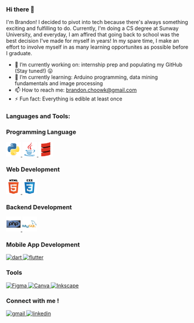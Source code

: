 ### Hi there 👋
I'm Brandon! I decided to pivot into tech because there's always something exciting and fulfilling to do. Currently, I'm doing a CS degree at Sunway University, and everyday, I am affired that going back to school was the best decision I've made for myself in years! In my spare time, I make an effort to involve myself in as many learning opportunites as possible before I graduate.

- 🔭 I’m currently working on: internship prep and populating my GitHub (Stay tuned!) 😛
- 🌱 I’m currently learning: Arduino programming, data mining fundamentals and image processing
- 📫 How to reach me: brandon.choowk@gmail.com
- ⚡ Fun fact: Everything is edible at least once

### Languages and Tools:
### Programming Language
<p>
  <a href="https://www.python.org" target="_blank" rel="noreferrer"> <img src="https://raw.githubusercontent.com/devicons/devicon/master/icons/python/python-original.svg" alt="python" width="40" height="40"/> </a>
  <a href="https://www.java.com" target="_blank" rel="noreferrer"> <img src="https://raw.githubusercontent.com/devicons/devicon/master/icons/java/java-original.svg" alt="java" width="40" height="40"/> </a>
  <a href="https://www.scala-lang.org" target="_blank" rel="noreferrer"> <img src="https://raw.githubusercontent.com/devicons/devicon/master/icons/scala/scala-original.svg" alt="scala" width="40" height="40"/> </a>
</p>

### Web Development
<p>
  <a href="https://www.w3.org/html/" target="_blank" rel="noreferrer"> <img src="https://raw.githubusercontent.com/devicons/devicon/master/icons/html5/html5-original-wordmark.svg" alt="html5" width="40" height="40"/> </a>
  <a href="https://www.w3schools.com/css/" target="_blank" rel="noreferrer"> 
  <img src="https://raw.githubusercontent.com/devicons/devicon/master/icons/css3/css3-original-wordmark.svg" alt="css3" width="40" height="40"/> </a>
</p>

### Backend Development
<p>
  <a href="https://www.php.net" target="_blank" rel="noreferrer"> <img src="https://raw.githubusercontent.com/devicons/devicon/master/icons/php/php-original.svg" alt="php" width="40" height="40"/> </a>
  <a href="https://www.mysql.com/" target="_blank" rel="noreferrer"> <img src="https://raw.githubusercontent.com/devicons/devicon/master/icons/mysql/mysql-original-wordmark.svg" alt="mysql" width="40" height="40"/> </a>
</p>

### Mobile App Development
<p>
<a href="https://dart.dev" target="_blank" rel="noreferrer"> <img src="https://www.vectorlogo.zone/logos/dartlang/dartlang-icon.svg" alt="dart" width="40" height="40"/> </a> 
<a href="https://flutter.dev" target="_blank" rel="noreferrer"> <img src="https://www.vectorlogo.zone/logos/flutterio/flutterio-icon.svg" alt="flutter" width="40" height="40"/> </a>
</p>

### Tools
<p>
<a href="https://www.figma.com" target="_blank"> <img src="https://external-content.duckduckgo.com/iu/?u=https%3A%2F%2Fwww.onlinemarketingtools.pro%2Fwp-content%2Fuploads%2F2018%2F10%2FFigma-logo.png&f=1&nofb=1" alt="Figma" width="40" height="40" /> </a>
<a href="https://www.canva.com" target="_blank"> <img src="https://cdn-images-1.medium.com/max/1200/1*A6kkoOVJVpXPWewg8axc5w.png" alt="Canva" width="40" height="40" /> </a>
<a href="https://inkscape.org/" target="_blank"> <img src="https://upload.wikimedia.org/wikipedia/commons/thumb/0/0d/Inkscape_Logo.svg/2048px-Inkscape_Logo.svg.png" alt="Inkscape" width="40" height="40" /> </a>
</p>

### Connect with me !
<p>
<a href="mailto: brandon.choowk@gmail.com" target="_blank"> <img src="https://user-images.githubusercontent.com/63916254/158004837-7c7bb0f6-1843-441d-a234-30a8da6cae9e.png" alt="gmail" width="89" height="45" /> </a>
<a href="https://www.linkedin.com/in/brandon-choowk/" target="_blank"> <img src="https://user-images.githubusercontent.com/63916254/158004908-f67aa5e3-4de9-4372-851c-96c67ac46b2f.png" alt="linkedin" width="80" height="45" /> </a>
</p>
